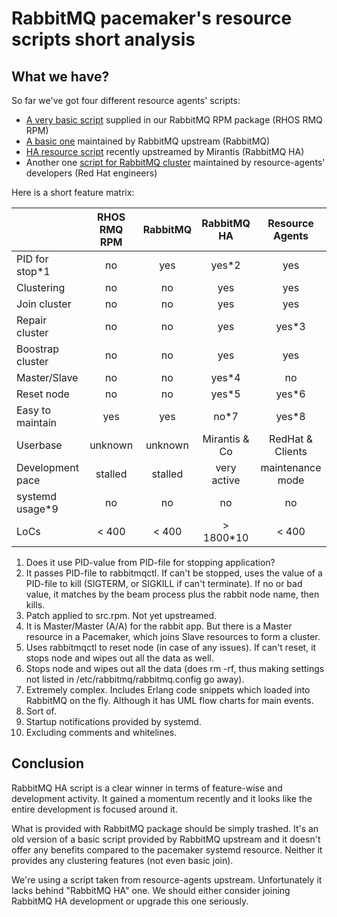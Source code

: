 RabbitMQ pacemaker's resource scripts short analysis
==========================================

What we have?
------------------------------------------

So far we've got four different resource agents' scripts:

* [A very basic script](http://pkgs.fedoraproject.org/cgit/rpms/rabbitmq-server.git/tree/rabbitmq-server.ocf) supplied in our RabbitMQ RPM package (RHOS RMQ RPM)
* [A basic one](https://github.com/rabbitmq/rabbitmq-server/blob/master/scripts/rabbitmq-server.ocf) maintained by RabbitMQ upstream (RabbitMQ)
* [HA resource script](https://github.com/rabbitmq/rabbitmq-server/blob/master/scripts/rabbitmq-server-ha.ocf) recently upstreamed by Mirantis (RabbitMQ HA)
* Another one [script for RabbitMQ cluster](https://github.com/ClusterLabs/resource-agents/blob/master/heartbeat/rabbitmq-cluster) maintained by resource-agents'
  developers (Red Hat engineers)

Here is a short feature matrix:

|                 | RHOS RMQ RPM  | RabbitMQ | RabbitMQ HA | Resource Agents |
| --------------  | :-----------: | :------: | :---------: | :-------------: |
| PID for stop*1  | no            | yes      | yes*2       | yes             |
| Clustering      | no            | no       | yes         | yes             |
| Join cluster    | no            | no       | yes         | yes             |
| Repair cluster  | no            | no       | yes         | yes*3           |
| Boostrap cluster| no            | no       | yes         | yes             |
| Master/Slave    | no            | no       | yes*4       | no              |
| Reset node      | no            | no       | yes*5       | yes*6           |
| Easy to maintain| yes           | yes      | no*7        | yes*8           |
| Userbase        | unknown       | unknown  | Mirantis & Co | RedHat & Clients|
| Development pace| stalled       | stalled  | very active | maintenance mode|
| systemd usage*9 | no            | no       | no          | no              |
| LoCs            | < 400         | < 400    | > 1800*10   | < 400           |

1. Does it use PID-value from PID-file for stopping application?
2. It passes PID-file to rabbitmqctl. If can't be stopped, uses the value of a
   PID-file to kill (SIGTERM, or SIGKILL if can't terminate). If no or bad
   value, it matches by the beam process plus the rabbit node name, then kills.
3. Patch applied to src.rpm. Not yet upstreamed.
4. It is Master/Master (A/A) for the rabbit app. But there is a Master resource
   in a Pacemaker, which joins Slave resources to form a cluster.
5. Uses rabbitmqctl to reset node (in case of any issues). If can't reset, it
   stops node and wipes out all the data as well.
6. Stops node and wipes out all the data (does rm -rf, thus making settings not
   listed in /etc/rabbitmq/rabbitmq.config go away).
7. Extremely complex. Includes Erlang code snippets which loaded into RabbitMQ
   on the fly. Although it has UML flow charts for main events.
8. Sort of.
9. Startup notifications provided by systemd.
10. Excluding comments and whitelines.

Conclusion
------------------------------------------

RabbitMQ HA script is a clear winner in terms of feature-wise and development
activity. It gained a momentum recently and it looks like the entire
development is focused around it.

What is provided with RabbitMQ package should be simply trashed. It's an old
version of a basic script provided by RabbitMQ upstream and it doesn't offer
any benefits compared to the pacemaker systemd resource. Neither it provides
any clustering features (not even basic join).

We're using a script taken from resource-agents upstream. Unfortunately it
lacks behind "RabbitMQ HA" one. We should either consider joining RabbitMQ HA
development or upgrade this one seriously.
